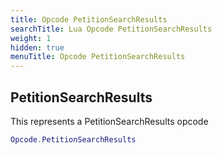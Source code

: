 ```yaml
---
title: Opcode PetitionSearchResults
searchTitle: Lua Opcode PetitionSearchResults
weight: 1
hidden: true
menuTitle: Opcode PetitionSearchResults
---
```

## PetitionSearchResults

This represents a PetitionSearchResults opcode
```lua
Opcode.PetitionSearchResults
```